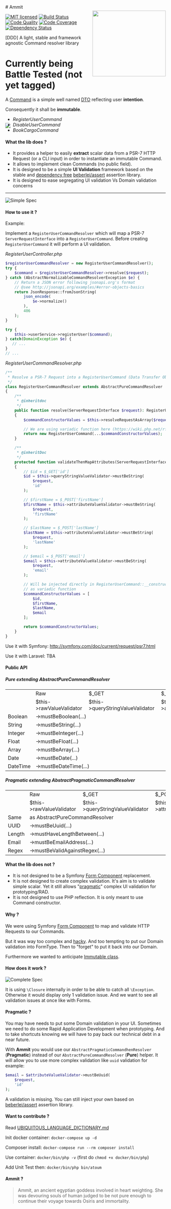 <img src="https://cloud.githubusercontent.com/assets/2279794/21160379/ef90f812-c184-11e6-99da-add0658f2baf.png" align="right" width="230px" height="206px" vspace="20" />
# Ammit 

[![MIT licensed](https://img.shields.io/badge/license-MIT-blue.svg)](https://raw.githubusercontent.com/imediafrance/ammit/master/LICENSE)
[![Build Status](https://travis-ci.com/imediafrance/ammit.svg?token=JcSB2GZng3ssVpoUAxup&branch=master)](https://travis-ci.com/imediafrance/ammit)
[![Code Quality](https://scrutinizer-ci.com/g/imediafrance/ammit/badges/quality-score.png?b=master)](https://scrutinizer-ci.com/g/imediafrance/ammit)
[![Code Coverage](https://scrutinizer-ci.com/g/imediafrance/ammit/badges/coverage.png?b=master)](https://scrutinizer-ci.com/g/imediafrance/ammit)
[![Dependency Status](https://www.versioneye.com/user/projects/58a229448516c700164c1e01/badge.svg?style=flat-square)](https://www.versioneye.com/user/projects/58a229448516c700164c1e01)


[DDD] A light, stable and framework agnostic Command resolver library

# Currently being Battle Tested (not yet tagged)

A [Command](http://verraes.net/2013/04/decoupling-symfony2-forms-from-entities/) is a simple well named [DTO](http://martinfowler.com/eaaCatalog/dataTransferObject.html) reflecting user **intention**. 

Consequently it shall be **immutable**.

<img src="/docs/RegisterUserCommand.png" align="left" vspace="20" />

  - *RegisterUserCommand*
  - *DisableUserCommand*
  - *BookCargoCommand*
  

#### What the lib does ?

- It provides a helper to easily **extract** scalar data from a PSR-7 HTTP Request (or a CLI input) in order to instantiate an immutable Command.
- It allows to implement clean Commands (no public field).
- It is designed to be a simple **UI Validation** framework based on the stable and [dependency free](https://en.wikipedia.org/wiki/Dependency_hell) [beberlei/assert](https://github.com/beberlei/assert) assertion library.
- It is designed to ease segregating UI validation Vs Domain validation concerns

------------------

![Simple Spec](/docs/specification-simple.png)



#### How to use it ?

Example: 

Implement a `RegisterUserCommandResolver` which will map a PSR-7 `ServerRequestInterface` into a `RegisterUserCommand`.
Before creating `RegisterUserCommand` it will perform a UI validation.

*RegisterUserController.php*
```php
$registerUserCommandResolver = new RegisterUserCommandResolver();
try {
    $command = $registerUserCommandResolver->resolve($request);
} catch (AbstractNormalizableCommandResolverException $e) {
    // Return a JSON error following jsonapi.org's format
    // @see http://jsonapi.org/examples/#error-objects-basics
    return JsonResponse::fromJsonString(
        json_encode(
            $e->normalize()
        ), 
        406
    );
}

try {
    $this->userService->registerUser($command);
} catch(DomainException $e) {
   // ...
}
// ...
```

*RegisterUserCommandResolver.php*
```php
/**
 * Resolve a PSR-7 Request into a RegisterUserCommand (Data Transfer Object)
 */
class RegisterUserCommandResolver extends AbstractPureCommandResolver
{
    /**
     * @inheritdoc
     */
    public function resolve(ServerRequestInterface $request): RegisterUserCommand
    {
        $commandConstructorValues = $this->resolveRequestAsArray($request);

        // We are using variadic function here (https://wiki.php.net/rfc/variadics)
        return new RegisterUserCommand(...$commandConstructorValues);
    }

    /**
     * @inheritDoc
     */
    protected function validateThenMapAttributes(ServerRequestInterface $request): array
    {
        // $id = $_GET['id']
        $id = $this->queryStringValueValidator->mustBeString(
            $request,
            'id'
        );

        // $firstName = $_POST['firstName']
        $firstName = $this->attributeValueValidator->mustBeString(
            $request,
            'firstName'
        );

        // $lastName = $_POST['lastName']
        $lastName = $this->attributeValueValidator->mustBeString(
            $request,
            'lastName'
        );

        // $email = $_POST['email']
        $email = $this->attributeValueValidator->mustBeString(
            $request,
            'email'
        );

        // Will be injected directly in RegisterUserCommand::__construct(...$args)
        // as variadic function
        $commandConstructorValues = [
            $id,
            $firstName,
            $lastName,
            $email
        ];

        return $commandConstructorValues;
    }
}
```

Use it with Symfony: http://symfony.com/doc/current/request/psr7.html

Use it with Laravel: TBA

#### Public API
 
##### Pure extending AbstractPureCommandResolver

<table>
  <tr>
    <td></td>
    <td>Raw</td>
    <td>$_GET</td>
    <td>$_POST</td>
  </tr>
  <tr>
    <td></td>
    <td>$this->rawValueValidator</td>
    <td>$this->queryStringValueValidator</td>
    <td>$this->attributeValueValidator</td>
  </tr>
  <tr>
    <td>Boolean</td>
    <td colspan="3">->mustBeBoolean(...)</td>
  </tr>
  <tr>
    <td>String</td>
    <td colspan="3">->mustBeString(...)</td>
  </tr>
  <tr>
    <td>Integer</td>
    <td colspan="3">->mustBeInteger(...)</td>
  </tr>
  <tr>
    <td>Float</td>
    <td colspan="3">->mustBeFloat(...)</td>
  </tr>
  <tr>
    <td>Array</td>
    <td colspan="3">->mustBeArray(...)</td>
  </tr>
  <tr>
    <td>Date</td>
    <td colspan="3">->mustBeDate(...)</td>
  </tr>
  <tr>
    <td>DateTime</td>
    <td colspan="3">->mustBeDateTime(...)</td>
  </tr>
</table>

##### Pragmatic extending AbstractPragmaticCommandResolver

<table>
  <tr>
    <td></td>
    <td>Raw</td>
    <td>$_GET</td>
    <td>$_POST</td>
  </tr>
  <tr>
    <td></td>
    <td>$this->rawValueValidator</td>
    <td>$this->queryStringValueValidator</td>
    <td>$this->attributeValueValidator</td>
  </tr>
  <tr>
    <td>Same</td>
    <td colspan="3">as AbstractPureCommandResolver</td>
  </tr>
  <tr>
    <td>UUID</td>
    <td colspan="3">->mustBeUuid(...)</td>
  </tr>
  <tr>
    <td>Length</td>
    <td colspan="3">->mustHaveLengthBetween(...)</td>
  </tr>
  <tr>
    <td>Email</td>
    <td colspan="3">->mustBeEmailAddress(...)</td>
  </tr>
  <tr>
    <td>Regex</td>
    <td colspan="3">->mustBeValidAgainstRegex(...)</td>
  </tr>
</table>


#### What the lib does not ?

- It is not designed to be a Symfony [Form Component](https://symfony.com/doc/current/components/form.html) replacement.
- It is not designed to create complex validation. It's aim is to validate simple scalar. Yet it still allows "[pragmatic](https://github.com/imediafrance/ammit#pragmatic-)" complex UI validation for prototyping/RAD.
- It is not designed to use PHP reflection. It is only meant to use Command constructor.

#### Why ?

We were using Symfony [Form Component](https://symfony.com/doc/current/components/form.html) to map and validate HTTP Requests to our Commands.

But it was way too complex and [hacky](https://github.com/webdevilopers/php-ddd/issues/5). And too tempting to put our Domain validation into FormType. Then to "forget" to put it back into our Domain.

Furthermore we wanted to anticipate [Immutable class](https://wiki.php.net/rfc/immutability).

#### How does it work ?

![Complete Spec](/docs/specification-complete.png)

It is using `\Closure` internally in order to be able to catch all `\Exception`. 
Otherwise it would display only 1 validation issue. And we want to see all validation issues at once like with Forms.

#### Pragmatic ?

You may have needs to put some Domain validation in your UI.
Sometimes we need to do some Rapid Application Development when prototyping.
And to take shortcuts knowing we will have to pay back our technical debt in a near future.

With **Ammit** you would use our `AbstractPragmaticCommandhenResolver` (**Pragmatic**) instead of our `AbstractPureCommandResolver` (**Pure**) helper.
It will allow you to use more complex validation like `uuid` validation for example:

```php
$email = $attributeValueValidator->mustBeUuid(
    $request,
    'id'
);
```

A validation is missing. You can still inject your own based on [beberlei/assert](https://github.com/beberlei/assert) assertion library.


#### Want to contribute ?

Read [UBIQUITOUS_LANGUAGE_DICTIONARY.md](UBIQUITOUS_LANGUAGE_DICTIONARY.md)

Init docker container: `docker-compose up -d`

Composer install: `docker-compose run --rm composer install`

Use container: `docker/bin/php -v` (first do `chmod +x docker/bin/php`)

Add Unit Test then: `docker/bin/php bin/atoum`

#### Ammit ?

> Ammit, an ancient egyptian goddess involved in heart weighting. She was devouring souls of human judged to be not pure enough to continue their voyage towards Osiris and immortality.

